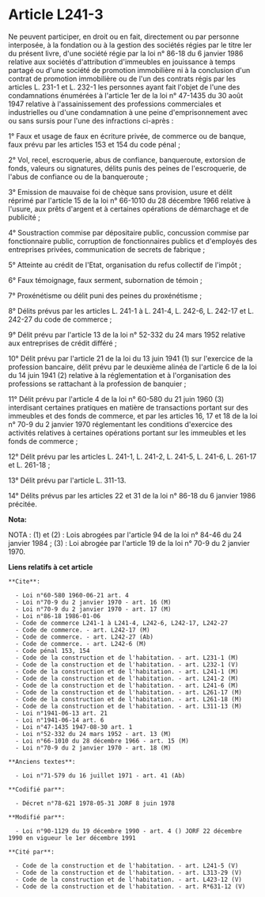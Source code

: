 # Article L241-3

Ne peuvent participer, en droit ou en fait, directement ou par personne interposée, à la fondation ou à la gestion des
sociétés régies par le titre Ier du présent livre, d'une société régie par la loi n° 86-18 du 6 janvier 1986 relative aux
sociétés d'attribution d'immeubles en jouissance à temps partagé ou d'une société de promotion immobilière ni à la conclusion
d'un contrat de promotion immobilière ou de l'un des contrats régis par les articles L. 231-1 et L. 232-1 les personnes ayant
fait l'objet de l'une des condamnations énumérées à l'article 1er de la loi n° 47-1435 du 30 août 1947 relative à
l'assainissement des professions commerciales et industrielles ou d'une condamnation à une peine d'emprisonnement avec ou
sans sursis pour l'une des infractions ci-après :

1° Faux et usage de faux en écriture privée, de commerce ou de banque, faux prévu par les articles 153 et 154 du code pénal ;

2° Vol, recel, escroquerie, abus de confiance, banqueroute, extorsion de fonds, valeurs ou signatures, délits punis des
peines de l'escroquerie, de l'abus de confiance ou de la banqueroute ;

3° Emission de mauvaise foi de chèque sans provision, usure et délit réprimé par l'article 15 de la loi n° 66-1010 du 28
décembre 1966 relative à l'usure, aux prêts d'argent et à certaines opérations de démarchage et de publicité ;

4° Soustraction commise par dépositaire public, concussion commise par fonctionnaire public, corruption de fonctionnaires
publics et d'employés des entreprises privées, communication de secrets de fabrique ;

5° Atteinte au crédit de l'Etat, organisation du refus collectif de l'impôt ;

6° Faux témoignage, faux serment, subornation de témoin ;

7° Proxénétisme ou délit puni des peines du proxénétisme ;

8° Délits prévus par les articles L. 241-1 à L. 241-4, L. 242-6, L. 242-17 et L. 242-27 du code de commerce ;

9° Délit prévu par l'article 13 de la loi n° 52-332 du 24 mars 1952 relative aux entreprises de crédit différé ;

10° Délit prévu par l'article 21 de la loi du 13 juin 1941 (1) sur l'exercice de la profession bancaire, délit prévu par le
deuxième alinéa de l'article 6 de la loi du 14 juin 1941 (2) relative à la réglementation et à l'organisation des professions
se rattachant à la profession de banquier ;

11° Délit prévu par l'article 4 de la loi n° 60-580 du 21 juin 1960 (3) interdisant certaines pratiques en matière de
transactions portant sur des immeubles et des fonds de commerce, et par les articles 16, 17 et 18 de la loi n° 70-9 du 2
janvier 1970 réglementant les conditions d'exercice des activités relatives à certaines opérations portant sur les immeubles
et les fonds de commerce ;

12° Délit prévu par les articles L. 241-1, L. 241-2, L. 241-5, L. 241-6, L. 261-17 et L. 261-18 ;

13° Délit prévu par l'article L. 311-13.

14° Délits prévus par les articles 22 et 31 de la loi n° 86-18 du 6 janvier 1986 précitée.

**Nota:**

NOTA : (1) et (2) : Lois abrogées par l'article 94 de la loi n° 84-46 du 24 janvier 1984 ; (3) : Loi abrogée par l'article 19
de la loi n° 70-9 du 2 janvier 1970.

**Liens relatifs à cet article**

	**Cite**:

	  - Loi n°60-580 1960-06-21 art. 4
	  - Loi n°70-9 du 2 janvier 1970 - art. 16 (M)
	  - Loi n°70-9 du 2 janvier 1970 - art. 17 (M)
	  - Loi n°86-18 1986-01-06
	  - Code de commerce L241-1 à L241-4, L242-6, L242-17, L242-27
	  - Code de commerce. - art. L242-17 (M)
	  - Code de commerce. - art. L242-27 (Ab)
	  - Code de commerce. - art. L242-6 (M)
	  - Code pénal 153, 154
	  - Code de la construction et de l'habitation. - art. L231-1 (M)
	  - Code de la construction et de l'habitation. - art. L232-1 (V)
	  - Code de la construction et de l'habitation. - art. L241-1 (M)
	  - Code de la construction et de l'habitation. - art. L241-2 (M)
	  - Code de la construction et de l'habitation. - art. L241-6 (M)
	  - Code de la construction et de l'habitation. - art. L261-17 (M)
	  - Code de la construction et de l'habitation. - art. L261-18 (M)
	  - Code de la construction et de l'habitation. - art. L311-13 (M)
	  - Loi n°1941-06-13 art. 21
	  - Loi n°1941-06-14 art. 6
	  - Loi n°47-1435 1947-08-30 art. 1
	  - Loi n°52-332 du 24 mars 1952 - art. 13 (M)
	  - Loi n°66-1010 du 28 décembre 1966 - art. 15 (M)
	  - Loi n°70-9 du 2 janvier 1970 - art. 18 (M)

	**Anciens textes**:

	  - Loi n°71-579 du 16 juillet 1971 - art. 41 (Ab)

	**Codifié par**:

	  - Décret n°78-621 1978-05-31 JORF 8 juin 1978

	**Modifié par**:

	  - Loi n°90-1129 du 19 décembre 1990 - art. 4 () JORF 22 décembre 1990 en vigueur le 1er décembre 1991

	**Cité par**:

	  - Code de la construction et de l'habitation. - art. L241-5 (V)
	  - Code de la construction et de l'habitation. - art. L313-29 (V)
	  - Code de la construction et de l'habitation. - art. L423-12 (V)
	  - Code de la construction et de l'habitation. - art. R*631-12 (V)
